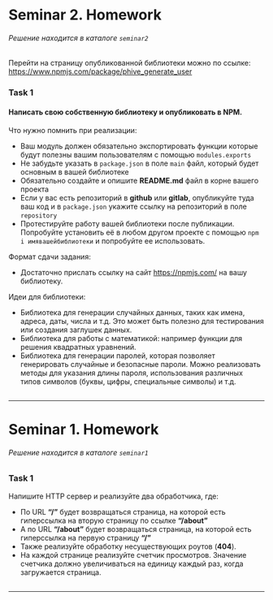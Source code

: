# Seminar 2. Homework
###### Решение находится в каталоге `seminar2`

Перейти на страницу опубликованной библиотеки можно по ссылке: https://www.npmjs.com/package/phive_generate_user

### Task 1
#### Написать свою собственную библиотеку и опубликовать в NPM.

Что нужно помнить при реализации:

- Ваш модуль должен обязательно экспортировать функции которые будут полезны вашим пользователям с помощью `modules.exports`
- Не забудьте указать в `package.json` в поле `main` файл, который будет основным в вашей библиотеке
- Обязательно создайте и опишите **README.md** файл в корне вашего проекта
- Если у вас есть репозиторий в **github** или **gitlab**, опубликуйте туда ваш код и в `package.json` укажите ссылку на репозиторий в поле `repository`
- Протестируйте работу вашей библиотеки после публикации. Попробуйте установить её в любом другом проекте с помощью `npm i имявашейбиблиотеки` и попробуйте ее использовать.

Формат сдачи задания:
- Достаточно прислать ссылку на сайт https://npmjs.com/ на вашу библиотеку.

Идеи для библиотеки:
- Библиотека для генерации случайных данных, таких как имена, адреса, даты, числа и т.д. Это может быть полезно для тестирования или создания заглушек данных.
- Библиотека для работы с математикой: например функции для решения квадратных уравнений.
- Библиотека для генерации паролей, которая позволяет генерировать случайные и безопасные пароли. Можно реализовать методы для указания длины пароля, использования различных типов символов (буквы, цифры, специальные символы) и т.д.

##
---

# Seminar 1. Homework
###### Решение находится в каталоге `seminar1`

### Task 1
Напишите HTTP сервер и реализуйте два обработчика, где:
- По URL **“/”** будет возвращаться страница, на которой есть гиперссылка на вторую страницу по ссылке **“/about”**
- А по URL **“/about”** будет возвращаться страница, на которой есть гиперссылка на первую страницу **“/”**
- Также реализуйте обработку несуществующих роутов (**404**).
- На каждой странице реализуйте счетчик просмотров. Значение счетчика должно увеличиваться на единицу каждый раз, когда загружается страница.

##
---
